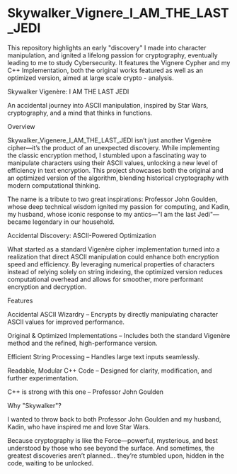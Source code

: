 # Skywalker_Vignere_I_AM_THE_LAST_JEDI
This repository highlights an early "discovery" I made into character manipulation, and ignited a lifelong passion for cryptography, eventually leading to me to study Cybersecurity. It features the Vignere Cypher and my C++ Implementation, both the original works featured as well as an optimized version, aimed at large scale crypto - analysis.

Skywalker Vigenère: I AM THE LAST JEDI

An accidental journey into ASCII manipulation, inspired by Star Wars, cryptography, and a mind that thinks in functions.

Overview

Skywalker_Vigenere_I_AM_THE_LAST_JEDI isn’t just another Vigenère cipher—it’s the product of an unexpected discovery. While implementing the classic encryption method, I stumbled upon a fascinating way to manipulate characters using their ASCII values, unlocking a new level of efficiency in text encryption. This project showcases both the original and an optimized version of the algorithm, blending historical cryptography with modern computational thinking.

The name is a tribute to two great inspirations: Professor John Goulden, whose deep technical wisdom ignited my passion for computing, and Kadin, my husband, whose iconic response to my antics—"I am the last Jedi"—became legendary in our household.

Accidental Discovery: ASCII-Powered Optimization

What started as a standard Vigenère cipher implementation turned into a realization that direct ASCII manipulation could enhance both encryption speed and efficiency. By leveraging numerical properties of characters instead of relying solely on string indexing, the optimized version reduces computational overhead and allows for smoother, more performant encryption and decryption.

Features

Accidental ASCII Wizardry – Encrypts by directly manipulating character ASCII values for improved performance.

Original & Optimized Implementations – Includes both the standard Vigenère method and the refined, high-performance version.

Efficient String Processing – Handles large text inputs seamlessly.

Readable, Modular C++ Code – Designed for clarity, modification, and further experimentation.

C++ is strong with this one – Professor John Goulden

Why "Skywalker"?

I wanted to throw back to both Professor John Goulden and my husband, Kadin, who have inspired me and love Star Wars.

Because cryptography is like the Force—powerful, mysterious, and best understood by those who see beyond the surface. And sometimes, the greatest discoveries aren’t planned… they’re stumbled upon, hidden in the code, waiting to be unlocked.

